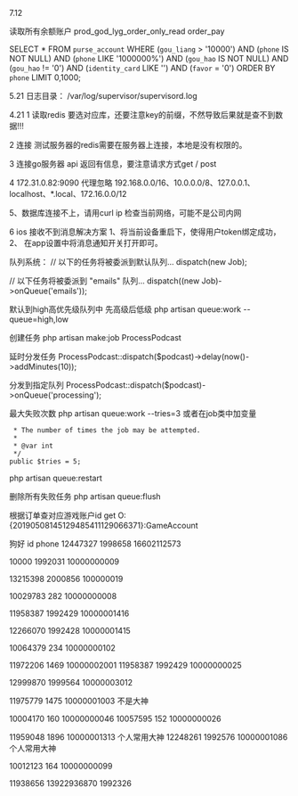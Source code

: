 7.12

读取所有余额账户
 prod_god_lyg_order_only_read order_pay

SELECT * FROM `purse_account` WHERE (`gou_liang` > '10000') AND (`phone` IS NOT NULL) AND (`phone` LIKE '1000000%') AND (`gou_hao` IS NOT NULL) AND (`gou_hao` != '0') AND (`identity_card` LIKE '') AND (`favor` = '0') ORDER BY `phone` LIMIT 0,1000;


5.21
日志目录：
/var/log/supervisor/supervisord.log

4.21
1 读取redis 要选对应库，还要注意key的前缀，不然导致后果就是查不到数据!!!

2 连接 测试服务器的redis需要在服务器上连接，本地是没有权限的。

3 连接go服务器 api 返回有信息，要注意请求方式get / post

4  172.31.0.82:9090 代理忽略 192.168.0.0/16、10.0.0.0/8、127.0.0.1、localhost、*.local、172.16.0.0/12


5、数据库连接不上，请用curl ip 检查当前网络，可能不是公司内网

6 ios 接收不到消息解决方案 1、将当前设备重启下，使得用户token绑定成功，  2、 在app设置中将消息通知开关打开即可。 

队列系统：
// 以下的任务将被委派到默认队列...
dispatch(new Job);

// 以下任务将被委派到 "emails" 队列...
dispatch((new Job)->onQueue('emails'));

默认到high高优先级队列中  先高级后低级
php artisan queue:work --queue=high,low 

创建任务
php artisan make:job ProcessPodcast

延时分发任务
 ProcessPodcast::dispatch($podcast)->delay(now()->addMinutes(10));

分发到指定队列 
 ProcessPodcast::dispatch($podcast)->onQueue('processing');

最大失败次数
 php artisan queue:work --tries=3
或者在job类中加变量

     * The number of times the job may be attempted.
     *
     * @var int
     */
    public $tries = 5;


php artisan queue:restart

删除所有失败任务
php artisan queue:flush


根据订单查对应游戏账户id 
get O:{20190508145129485411129066371}:GameAccount



狗好 	 id 		phone
12447327	1998658  16602112573

10000     1992031  10000000009

13215398  2000856  100000019

10029783  282  10000000008

11958387  1992429  10000001416

12266070  1992428  10000001415

10064379   234  10000000102

11972206	1469	10000002001
11958387	1992429   10000000025

 12999870   1999564  10000003012

 11975779   1475 10000001003  不是大神

10004170  160  10000000046
10057595 152  10000000026


 11959048  1896  10000001313 个人常用大神
 12248261  1992576   10000001086 个人常用大神

10012123  164  10000000099

11938656  13922936870  1992326
